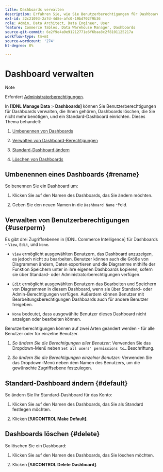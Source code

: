 ```yaml
---
title: Dashboards verwalten
description: Erfahren Sie, wie Sie Benutzerberechtigungen für Dashboards verwalten, die Ihnen gehören, Dashboards löschen, die Sie nicht mehr benötigen, und ein Standard-Dashboard einrichten.
exl-id: 32c21093-2a7d-4d8e-afc0-19bd702f9b36
role: Admin, Data Architect, Data Engineer, User
feature: Commerce Tables, Data Warehouse Manager, Dashboards
source-git-commit: 6e2f9e4a9e91212771e6f6baa8c2f8101125217a
workflow-type: tm+mt
source-wordcount: '274'
ht-degree: 0%

---
```


# Dashboard verwalten

>[!NOTE]
>
>Erfordert [Administratorberechtigungen](../../administrator/user-management/user-management.md).

In **[!DNL Manage Data** > **Dashboards]** können Sie Benutzerberechtigungen für Dashboards verwalten, die Ihnen gehören, Dashboards löschen, die Sie nicht mehr benötigen, und ein Standard-Dashboard einrichten. Dieses Thema behandelt:

1. [Umbenennen von Dashboards](#rename)

1. [Verwalten von Dashboard-Berechtigungen](#userperm)

1. [Standard-Dashboard ändern](#default)

1. [Löschen von Dashboards](#delete)

## Umbenennen eines Dashboards {#rename}

So benennen Sie ein Dashboard um:

1. Klicken Sie auf den Namen des Dashboards, das Sie ändern möchten.

2. Geben Sie den neuen Namen in die `Dashboard Name` -Feld.

## Verwalten von Benutzerberechtigungen {#userperm}

Es gibt drei Zugriffsebenen in [!DNL Commerce Intelligence] für Dashboards - `View`, `Edit`, und `None`.

* `View` ermöglicht ausgewählten Benutzern, das Dashboard anzuzeigen, es jedoch nicht zu bearbeiten. Benutzer können auch die Größe von Diagrammen ändern, Daten exportieren und die Diagramme mithilfe der Funktion Speichern unter in ihre eigenen Dashboards kopieren, sofern sie über Standard- oder Administratorberechtigungen verfügen.

* `Edit` ermöglicht ausgewählten Benutzern das Bearbeiten und Speichern von Diagrammen in diesem Dashboard, wenn sie über Standard- oder Admin-Berechtigungen verfügen. Außerdem können Benutzer mit Bearbeitungsberechtigungen Dashboards auch für andere Benutzer freigeben.

* `None` bedeutet, dass ausgewählte Benutzer dieses Dashboard nicht anzeigen oder bearbeiten können.

Benutzerberechtigungen können auf zwei Arten geändert werden - für alle Benutzer oder für einzelne Benutzer.

1. *So ändern Sie die Berechtigungen aller Benutzer:* Verwenden Sie das Dropdown-Menü neben `Set all users' permissions to…` Beschriftung.

1. *So ändern Sie die Berechtigungen einzelner Benutzer:* Verwenden Sie das Dropdown-Menü neben dem Namen des Benutzers, um die gewünschte Zugriffsebene festzulegen.

## Standard-Dashboard ändern {#default}

So ändern Sie Ihr Standard-Dashboard für das Konto:

1. Klicken Sie auf den Namen des Dashboards, das Sie als Standard festlegen möchten.

1. Klicken **[!UICONTROL Make Default]**.

## Dashboards löschen {#delete}

So löschen Sie ein Dashboard:

1. Klicken Sie auf den Namen des Dashboards, das Sie löschen möchten.

1. Klicken **[!UICONTROL Delete Dashboard]**.
